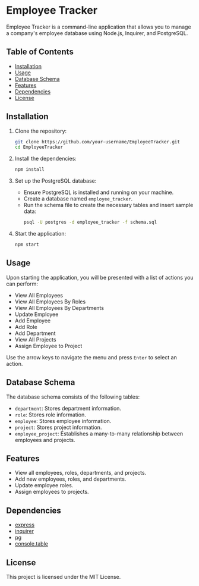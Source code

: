# Employee Tracker

Employee Tracker is a command-line application that allows you to manage a company's employee database using Node.js, Inquirer, and PostgreSQL.

## Table of Contents
- [Installation](#installation)
- [Usage](#usage)
- [Database Schema](#database-schema)
- [Features](#features)
- [Dependencies](#dependencies)
- [License](#license)

## Installation

1. Clone the repository:
    ```sh
    git clone https://github.com/your-username/EmployeeTracker.git
    cd EmployeeTracker
    ```

2. Install the dependencies:
    ```sh
    npm install
    ```

3. Set up the PostgreSQL database:
    - Ensure PostgreSQL is installed and running on your machine.
    - Create a database named `employee_tracker`.
    - Run the schema file to create the necessary tables and insert sample data:
      ```sh
      psql -U postgres -d employee_tracker -f schema.sql
      ```

4. Start the application:
    ```sh
    npm start
    ```

## Usage

Upon starting the application, you will be presented with a list of actions you can perform:
- View All Employees
- View All Employees By Roles
- View All Employees By Departments
- Update Employee
- Add Employee
- Add Role
- Add Department
- View All Projects
- Assign Employee to Project

Use the arrow keys to navigate the menu and press `Enter` to select an action.

## Database Schema

The database schema consists of the following tables:
- `department`: Stores department information.
- `role`: Stores role information.
- `employee`: Stores employee information.
- `project`: Stores project information.
- `employee_project`: Establishes a many-to-many relationship between employees and projects.

## Features

- View all employees, roles, departments, and projects.
- Add new employees, roles, and departments.
- Update employee roles.
- Assign employees to projects.

## Dependencies

- [express](https://www.npmjs.com/package/express)
- [inquirer](https://www.npmjs.com/package/inquirer)
- [pg](https://www.npmjs.com/package/pg)
- [console.table](https://www.npmjs.com/package/console.table)

## License

This project is licensed under the MIT License.
